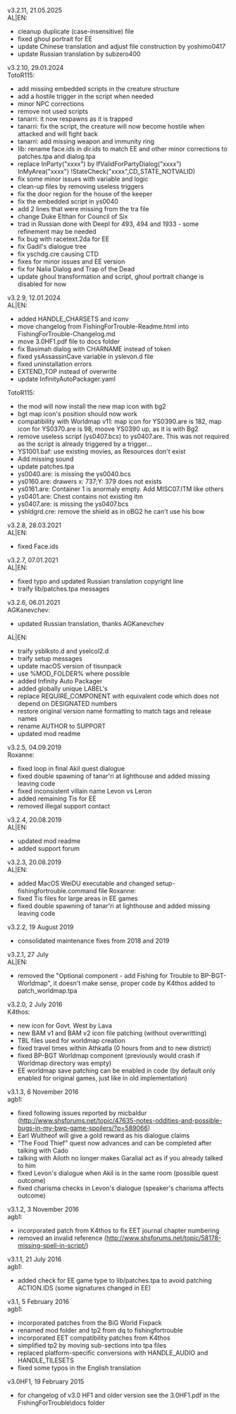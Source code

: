 v3.2.11, 21.05.2025  
 AL|EN:
 - cleanup duplicate (case-insensitive) file
 - fixed ghoul portrait for EE
 - update Chinese translation and adjust file construction by yoshimo0417
 - update Russian translation by subzero400

v3.2.10, 29.01.2024  
 TotoR115:
 - add missing embedded scripts in the creature structure
 - add a hostile trigger in the script when needed
 - minor NPC corrections
 - remove not used scripts
 - tanarri: it now respawns as it is trapped
 - tanarri: fix the script, the creature will now become hostile when attacked and will fight back
 - tanarri: add missing weapon and immunity ring
 - lib: rename face.ids in dir.ids to match EE and other minor corrections to patches.tpa and dialog.tpa
 - replace InParty("xxxx") by IfValidForPartyDialog("xxxx") InMyArea("xxxx") !StateCheck("xxxx",CD_STATE_NOTVALID)
 - fix some minor issues with variable and logic
 - clean-up files by removing useless triggers
 - fix the door region for the house of the keeper
 - fix the embedded script in ys0040
 - add 2 lines that were missing from the tra file
 - change Duke Elthan for Council of Six
 - trad in Russian done with Deepl for 493, 494 and 1933 - some refinement may be needed
 - fix bug with racetext.2da for EE
 - fix Gadil's dialogue tree
 - fix yschdg.cre causing CTD
 - fixes for minor issues and EE version
 - fix for Nalia Dialog and Trap of the Dead
 - update ghoul transformation and script, ghoul portrait change is disabled for now

v3.2.9, 12.01.2024  
 AL|EN:
 - added HANDLE_CHARSETS and iconv
 - move changelog from FishingForTrouble-Readme.html into FishingForTrouble-Changelog.md
 - move 3.0HF1.pdf file to docs folder
 - fix Basimah dialog with CHARNAME instead of token
 - fixed ysAssassinCave variable in yslevon.d file
 - fixed uninstallation errors
 - EXTEND_TOP instead of overwrite
 - update InfinityAutoPackager.yaml

 TotoR115:
 - the mod will now install the new map icon with bg2
 - bgt map icon's position should now work
 - compatibility with Worldmap v11: map icon for YS0390.are is 182, map icon for YS0370.are is 98, moove YS0390 up, as it is with Bg2
 - remove useless script (ys0407.bcs) to ys0407.are. This was not required as the script is already triggered by a trigger...
 - YS1001.baf: use existing movies, as Resources don't exist
 - Add missing sound
 - update patches.tpa
 - ys0040.are: is missing the ys0040.bcs
 - ys0160.are: drawers x: 737;Y: 379 does not exists
 - ys0161.are: Container 1 is anormaly empty. Add MISC07.ITM like others
 - ys0401.are: Chest contains not existing itm
 - ys0407.are: is missing the ys0407.bcs
 - yshldgrd.cre: remove the shield as in oBG2 he can't use his bow

v3.2.8, 28.03.2021  
 AL|EN:
 - fixed Face.ids

v3.2.7, 07.01.2021  
 AL|EN:
 - fixed typo and updated Russian translation copyright line
 - traify lib/patches.tpa messages

v3.2.6, 06.01.2021  
 AGKanevchev:
 - updated Russian translation, thanks AGKanevchev

 AL|EN:
 - traify ysblksto.d and yselcol2.d
 - traify setup messages
 - update macOS version of tisunpack
 - use %MOD_FOLDER% where possible
 - added Infinity Auto Packager
 - added globally unique LABEL's
 - replace REQUIRE_COMPONENT with equivalent code which does not depend on DESIGNATED numbers
 - restore original version name formatting to match tags and release names
 - rename AUTHOR to SUPPORT
 - updated mod readme

v3.2.5, 04.09.2019  
 Roxanne:
 - fixed loop in final Akil quest dialogue
 - fixed double spawning of tanar'ri at lighthouse and added missing leaving code
 - fixed inconsistent villain name Levon vs Leron
 - added remaining Tis for EE
 - removed illegal support contact

v3.2.4, 20.08.2019  
 AL|EN:
 - updated mod readme
 - added support forum

v3.2.3, 20.08.2019  
 AL|EN:
 - added MacOS WeiDU executable and changed setup-fishingfortrouble.command file
Roxanne:
 - fixed Tis files for large areas in EE games
 - fixed double spawning of tanar'ri at lighthouse and added missing leaving code

v3.2.2, 19 August 2019
 - consolidated maintenance fixes from 2018 and 2019

v3.2.1, 27 July  
 AL|EN:
 - removed the "Optional component - add Fishing for Trouble to BP-BGT-Worldmap", it doesn't make sense, proper code by K4thos added to patch_worldmap.tpa

v3.2.0, 2 July 2016  
 K4thos:
 - new icon for Govt. West by Lava
 - new BAM v1 and BAM v2 icon file patching (without overwritting)
 - TBL files used for worldmap creation
 - fixed travel times within Athkatla (0 hours from and to new district)
 - fixed BP-BGT Worldmap component (previously would crash if Worldmap directory was empty)
 - EE worldmap save patching can be enabled in code (by default only enabled for original games, just like in old implementation)

v3.1.3, 6 November 2016  
 agb1:
 - fixed following issues reported by micbaldur (http://www.shsforums.net/topic/47635-notes-oddities-and-possible-bugs-in-my-bwp-game-spoilers/?p=589066)
 - Earl Wultheof will give a gold reward as his dialogue claims
 - "The Food Thief" quest now advances and can be completed after talking with Cado
 - talking with Ailoth no longer makes Garalial act as if you already talked to him
 - fixed Levon's dialogue when Akil is in the same room (possible quest outcome)
 - fixed charisma checks in Levon's dialogue (speaker's charisma affects outcome)

v3.1.2, 3 November 2016  
 agb1:
 - incorporated patch from K4thos to fix EET journal chapter numbering
 - removed an invalid reference (http://www.shsforums.net/topic/58178-missing-spell-in-script/)

v3.1.1, 21 July 2016  
 agb1:
 - added check for EE game type to lib/patches.tpa to avoid patching ACTION.IDS (some signatures changed in EE)

v3.1, 5 February 2016  
agb1:
 - incorporated patches from the BiG World Fixpack
 - renamed mod folder and tp2 from dq to fishingfortrouble
 - incorporated EET compatibility patches from K4thos
 - simplified tp2 by moving sub-sections into tpa files
 - replaced platform-specific conversions with HANDLE_AUDIO and HANDLE_TILESETS
 - fixed some typos in the English translation

v3.0HF1, 19 February 2015
 - for changelog of v3.0 HF1 and older version see the 3.0HF1.pdf in the FishingForTrouble\docs folder